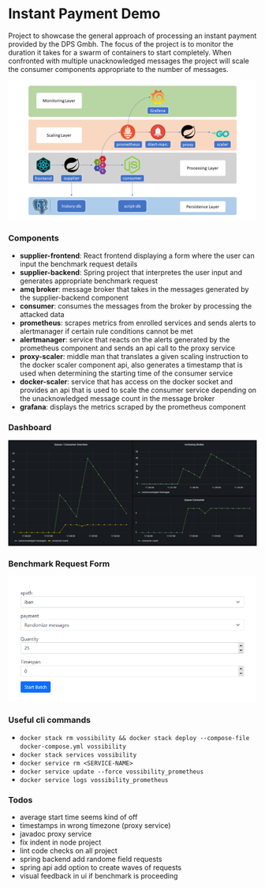 # Instant Payment Demo

Project to showcase the general approach of processing an instant payment provided by the DPS Gmbh. The focus of the project is to monitor the duration it takes for a swarm of containers to start completely. When confronted with multiple unacknowledged messages the project will scale the consumer components appropriate to the number of messages.

![overview](./_docs/slides/overview.png)

### Components
- **supplier-frontend**: React frontend displaying a form where the user can input the benchmark request details
- **supplier-backend**: Spring project that interpretes the user input and generates appropriate benchmark request
- **amq broker**: message broker that takes in the messages generated by the supplier-backend component
- **consumer**: consumes the messages from the broker by processing the attacked data
- **prometheus**: scrapes metrics from enrolled services and sends alerts to alertmanager if certain rule conditions cannot be met
- **alertmanager**: service that reacts on the alerts generated by the prometheus component and sends an api call to the proxy service
- **proxy-scaler**: middle man that translates a given scaling instruction to the docker scaler component api, also generates a timestamp that is used when determining the starting time of the consumer service
- **docker-scaler**: service that has access on the docker socket and provides an api that is used to scale the consumer service depending on the unacknowledged message count in the message broker
- **grafana**: displays the metrics scraped by the prometheus component

### Dashboard
![dashboard](./_docs/img/dashboard01.png)

### Benchmark Request Form
![form](./_docs/img/react01.PNG)

### Useful cli commands
- `docker stack rm vossibility && docker stack deploy --compose-file docker-compose.yml vossibility`
- `docker stack services vossibility`
- `docker service rm <SERVICE-NAME>`
- `docker service update --force vossibility_prometheus`
- `docker service logs vossibility_prometheus`

### Todos
- average start time seems kind of off
- timestamps in wrong timezone (proxy service)
- javadoc proxy service
- fix indent in node project
- lint code checks on all project
- spring backend add randome field requests
- spring api add option to create waves of requests
- visual feedback in ui if benchmark is proceeding
